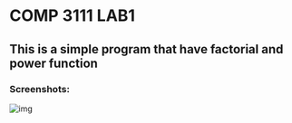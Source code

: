 # COMP 3111 LAB1
## This is a simple program that have factorial and power function
### Screenshots:
![img](https://i.ibb.co/Y7y8CcD/Screenshot-2024-09-10-at-1-17-49-PM.png)